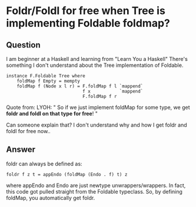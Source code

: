 
# Foldr/Foldl for free when Tree is implementing Foldable foldmap?

## Question
        
I am beginner at a Haskell and learning from "Learn You a Haskell" There's something I don't understand about the Tree implementation of Foldable.

    instance F.Foldable Tree where  
        foldMap f Empty = mempty  
        foldMap f (Node x l r) = F.foldMap f l `mappend`  
                                 f x           `mappend`  
                                 F.foldMap f r  
    

Quote from: LYOH: " So if we just implement foldMap for some type, we get **foldr and foldl on that type for free**! "

Can someone explain that? I don't understand why and how I get foldr and foldl for free now..

## Answer
        
foldr can always be defined as:

    foldr f z t = appEndo (foldMap (Endo . f) t) z
    

where appEndo and Endo are just newtype unwrappers/wrappers. In fact, this code got pulled straight from the Foldable typeclass. So, by defining foldMap, you automatically get foldr.
